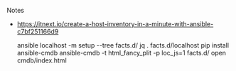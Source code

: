 Notes

 - https://itnext.io/create-a-host-inventory-in-a-minute-with-ansible-c7bf251166d9


    ansible localhost -m setup --tree facts.d/
    jq . facts.d/localhost
    pip install ansible-cmdb
    ansible-cmdb -t html_fancy_plit -p loc_js=1 facts.d/
    open cmdb/index.html


